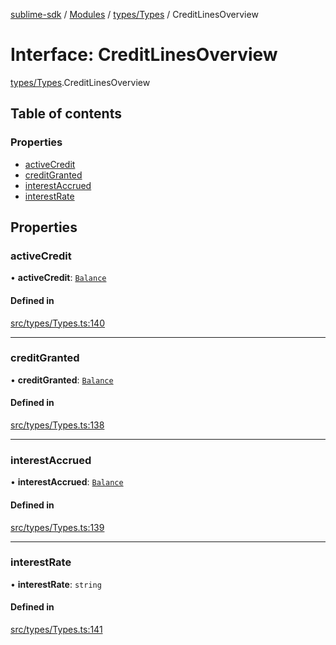 [sublime-sdk](../README.md) / [Modules](../modules.md) / [types/Types](../modules/types_Types.md) / CreditLinesOverview

# Interface: CreditLinesOverview

[types/Types](../modules/types_Types.md).CreditLinesOverview

## Table of contents

### Properties

- [activeCredit](types_Types.CreditLinesOverview.md#activecredit)
- [creditGranted](types_Types.CreditLinesOverview.md#creditgranted)
- [interestAccrued](types_Types.CreditLinesOverview.md#interestaccrued)
- [interestRate](types_Types.CreditLinesOverview.md#interestrate)

## Properties

### activeCredit

• **activeCredit**: [`Balance`](types_Types.Balance.md)

#### Defined in

[src/types/Types.ts:140](https://github.com/sublime-finance/sublime-sdk/blob/a849f6d/src/types/Types.ts#L140)

___

### creditGranted

• **creditGranted**: [`Balance`](types_Types.Balance.md)

#### Defined in

[src/types/Types.ts:138](https://github.com/sublime-finance/sublime-sdk/blob/a849f6d/src/types/Types.ts#L138)

___

### interestAccrued

• **interestAccrued**: [`Balance`](types_Types.Balance.md)

#### Defined in

[src/types/Types.ts:139](https://github.com/sublime-finance/sublime-sdk/blob/a849f6d/src/types/Types.ts#L139)

___

### interestRate

• **interestRate**: `string`

#### Defined in

[src/types/Types.ts:141](https://github.com/sublime-finance/sublime-sdk/blob/a849f6d/src/types/Types.ts#L141)
